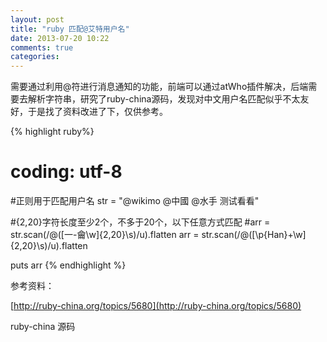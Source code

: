 ```yaml
---
layout: post
title: "ruby 匹配@艾特用户名"
date: 2013-07-20 10:22
comments: true
categories: 
---
```


需要通过利用@符进行消息通知的功能，前端可以通过atWho插件解决，后端需要去解析字符串，研究了ruby-china源码，发现对中文用户名匹配似乎不太友好，于是找了资料改进了下，仅供参考。

{% highlight ruby%}
# coding: utf-8
#正则用于匹配用户名
str = "@wikimo @中國 @水手   测试看看"

#{2,20}字符长度至少2个，不多于20个，以下任意方式匹配
#arr = str.scan(/@([一-龠\w]{2,20}\s)/u).flatten
arr = str.scan(/@([\p{Han}+\w]{2,20}\s)/u).flatten

puts arr
{% endhighlight %}

参考资料： 

[http://ruby-china.org/topics/5680](http://ruby-china.org/topics/5680) 

ruby-china 源码